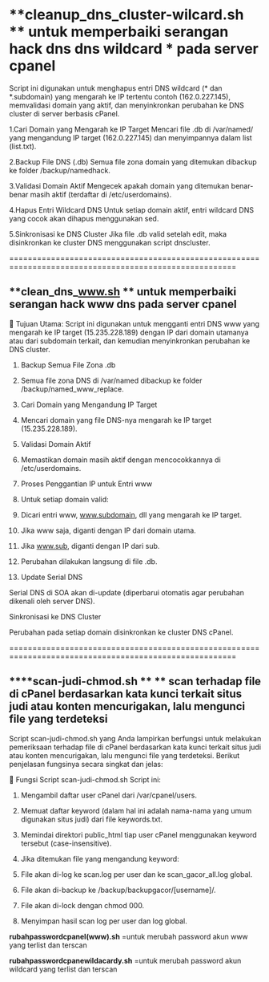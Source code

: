 ****cleanup_dns_cluster-wilcard.sh** ** untuk memperbaiki serangan hack dns dns wildcard * pada server cpanel 
=======================================================================================================

Script ini digunakan untuk menghapus entri DNS wildcard (* dan *.subdomain) yang mengarah ke IP tertentu contoh  (162.0.227.145), memvalidasi domain yang aktif, dan menyinkronkan perubahan ke DNS cluster di server berbasis cPanel.

1.Cari Domain yang Mengarah ke IP Target
Mencari file .db di /var/named/ yang mengandung IP target (162.0.227.145) dan menyimpannya dalam list (list.txt).

2.Backup File DNS (.db)
Semua file zona domain yang ditemukan dibackup ke folder /backup/namedhack.

3.Validasi Domain Aktif
Mengecek apakah domain yang ditemukan benar-benar masih aktif (terdaftar di /etc/userdomains).

4.Hapus Entri Wildcard DNS
Untuk setiap domain aktif, entri wildcard DNS yang cocok akan dihapus menggunakan sed.

5.Sinkronisasi ke DNS Cluster
Jika file .db valid setelah edit, maka disinkronkan ke cluster DNS menggunakan script dnscluster.

=======================================================================================================

****clean_dns_www.sh** ** untuk memperbaiki serangan hack www dns pada server cpanel 
------------------------------------------------------------------------------------------

🎯 Tujuan Utama:
Script ini digunakan untuk mengganti entri DNS www yang mengarah ke IP target (15.235.228.189) dengan IP dari domain utamanya atau dari subdomain terkait, dan kemudian menyinkronkan perubahan ke DNS cluster.


1.	Backup Semua File Zona .db

2.	Semua file zona DNS di /var/named dibackup ke folder /backup/named_www_replace.

3.	Cari Domain yang Mengandung IP Target

4.	Mencari domain yang file DNS-nya mengarah ke IP target (15.235.228.189).

5.	Validasi Domain Aktif

6.	Memastikan domain masih aktif dengan mencocokkannya di /etc/userdomains.

7.	Proses Penggantian IP untuk Entri www

8.	Untuk setiap domain valid:

9.	Dicari entri www, www.subdomain, dll yang mengarah ke IP target.

10.	Jika www saja, diganti dengan IP dari domain utama.

11.	Jika www.sub, diganti dengan IP dari sub.

12.	Perubahan dilakukan langsung di file .db.

13.	Update Serial DNS

Serial DNS di SOA akan di-update (diperbarui otomatis agar perubahan dikenali oleh server DNS).

Sinkronisasi ke DNS Cluster

Perubahan pada setiap domain disinkronkan ke cluster DNS cPanel.

=======================================================================================================

****scan-judi-chmod.sh ** **  scan terhadap file di cPanel berdasarkan kata kunci terkait situs judi atau konten mencurigakan, lalu mengunci file yang terdeteksi
------------------------------------------------------------------------------------------


Script scan-judi-chmod.sh yang Anda lampirkan berfungsi untuk melakukan pemeriksaan terhadap file di cPanel berdasarkan kata kunci terkait situs judi atau konten mencurigakan, lalu mengunci file yang terdeteksi. Berikut penjelasan fungsinya secara singkat dan jelas:

🧾 Fungsi Script scan-judi-chmod.sh
Script ini:

1.	Mengambil daftar user cPanel dari /var/cpanel/users.

2.	Memuat daftar keyword (dalam hal ini adalah nama-nama yang umum digunakan situs judi) dari file keywords.txt.

3.	Memindai direktori public_html tiap user cPanel menggunakan keyword tersebut (case-insensitive).

4.	Jika ditemukan file yang mengandung keyword:

5.	File akan di-log ke scan.log per user dan ke scan_gacor_all.log global.

6.	File akan di-backup ke /backup/backupgacor/[username]/.

7.	File akan di-lock dengan chmod 000.

8.	Menyimpan hasil scan log per user dan log global.

**rubahpasswordcpanel(www).sh**  =untuk merubah password akun www yang terlist dan terscan

**rubahpasswordcpanewildacardy.sh** =untuk merubah password akun wildcard yang terlist dan terscan


